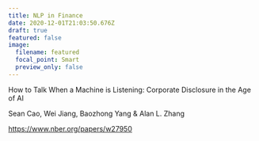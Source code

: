 ```yaml
---
title: NLP in Finance
date: 2020-12-01T21:03:50.676Z
draft: true
featured: false
image:
  filename: featured
  focal_point: Smart
  preview_only: false
---
```

How to Talk When a Machine is Listening: Corporate Disclosure in the Age of AI


Sean Cao, Wei Jiang, Baozhong Yang & Alan L. Zhang


<https://www.nber.org/papers/w27950>